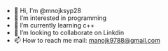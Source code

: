 - 👋 Hi, I’m @mnojksyp28
- 👀 I’m interested in programming
- 🌱 I’m currently learning c++
- 💞️ I’m looking to collaborate on Linkdin
- 📫 How to reach me mail: manojk9788@gmail.com
<!---
mnojksyp28/mnojksyp28 is a ✨ special ✨ repository because its `README.md` (this file) appears on your GitHub profile.
You can click the Preview link to take a look at your changes.
--->
